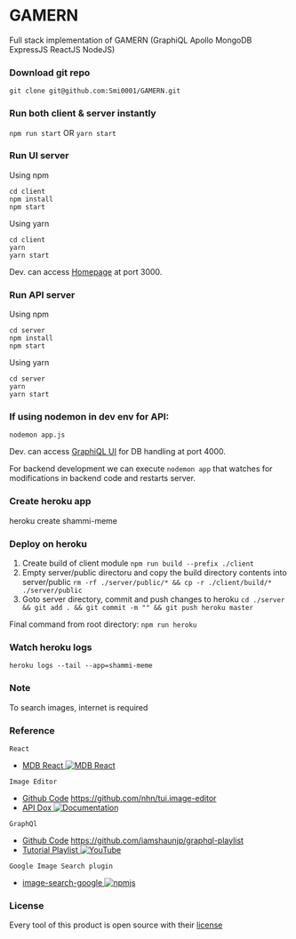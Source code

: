 # GAMERN
Full stack implementation of GAMERN (GraphiQL Apollo MongoDB ExpressJS ReactJS NodeJS)


### Download git repo
`git clone git@github.com:Smi0001/GAMERN.git`

### Run both client & server instantly
`npm run start` OR `yarn start`

### Run UI server
Using npm
```
cd client
npm install
npm start
```
Using yarn
```
cd client
yarn
yarn start
```

Dev. can access [Homepage](http:localhost:3000/) at port 3000.


### Run API server
Using npm
```
cd server
npm install
npm start
```

Using yarn
```
cd server
yarn
yarn start
```

### If using nodemon in dev env for API:
```
nodemon app.js
```


Dev. can access [GraphiQL UI](http:localhost:4000/graphql) for DB handling at port 4000.

For backend development we can execute `nodemon app` that watches for modifications in backend code and restarts server.

### Create heroku app
heroku create shammi-meme

### Deploy on heroku
1. Create build of client module `npm run build --prefix ./client`
2. Empty server/public directoru and copy the build directory contents into server/public `rm -rf ./server/public/* && cp -r ./client/build/* ./server/public`
3. Goto server directory, commit and push changes to heroku `cd ./server && git add . && git commit -m "" && git push heroku master`

Final command from root directory: `npm run heroku`

### Watch heroku logs
`heroku logs --tail --app=shammi-meme`

### Note
To search images, internet is required


### Reference
`React`
 - [MDB React ![MDB React](https://mdbootstrap.com/img/Marketing/general/logo/small/mdb-react.png)](https://mdbootstrap.com/docs/react)

`Image Editor`
- [Github Code](https://github.com/nhn/tui.image-editor/blob/v3.8.0/src/js/imageEditor.js) https://github.com/nhn/tui.image-editor
- [API Dox ![Documentation](https://user-images.githubusercontent.com/35218826/40895380-0b9f4cd6-67ea-11e8-982f-18121daa3a04.png)](https://nhn.github.io/tui.image-editor/latest/ImageEditor)

`GraphQl`
- [Github Code](https://github.com/iamshaunjp/graphql-playlist) https://github.com/iamshaunjp/graphql-playlist
- [Tutorial Playlist ![YouTube](https://s.ytimg.com/yts/img/favicon_48-vflVjB_Qk.png)](https://www.youtube.com/playlist?list=PL4cUxeGkcC9iK6Qhn-QLcXCXPQUov1U7f)

`Google Image Search plugin`
- [image-search-google ![npmjs](https://static.npmjs.com/b0f1a8318363185cc2ea6a40ac23eeb2.png)](https://www.npmjs.com/package/image-search-google)


### License
Every tool of this product is open source with their [license](./License.txt)
